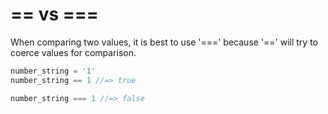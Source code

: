 # == vs ===
When comparing two values, it is best to use '===' because '==' will try to coerce values for comparison.

```js
number_string = '1'
number_string == 1 //=> true

number_string === 1 //=> false
```
